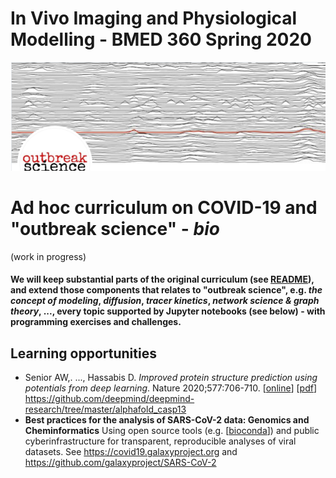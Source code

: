 # In Vivo Imaging and Physiological Modelling - BMED 360 Spring 2020


![BMED360 outbreak_science_image](../assets/outbreak-science-logo.png)


# Ad hoc curriculum on COVID-19 and "outbreak science" - _bio_
(work in progress)

#### We will keep substantial parts of the original curriculum (see [README](../README.md)), and extend those components that relates to "outbreak science", e.g. _the concept of modeling_, _diffusion_, _tracer kinetics_, _network science & graph theory_, ..., every topic supported by Jupyter notebooks (see below) - with programming exercises and challenges.

## Learning opportunities

- Senior AW,. ..., Hassabis D. _Improved protein structure prediction using potentials from deep learning_. Nature 2020;577:706-710. [[online](https://www.nature.com/articles/s41586-019-1923-7)] [[pdf](https://www.nature.com/articles/s41586-019-1923-7.pdf)] https://github.com/deepmind/deepmind-research/tree/master/alphafold_casp13
- **Best practices for the analysis of SARS-CoV-2 data: Genomics and Cheminformatics** Using open source tools (e.g. [[bioconda](https://bioconda.github.io)]) and public cyberinfrastructure for transparent, reproducible analyses of viral datasets. See https://covid19.galaxyproject.org and https://github.com/galaxyproject/SARS-CoV-2

 
